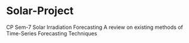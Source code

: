 # Solar-Project
 CP Sem-7 Solar Irradiation Forecasting
A review on existing methods of Time-Series Forecasting Techniques
